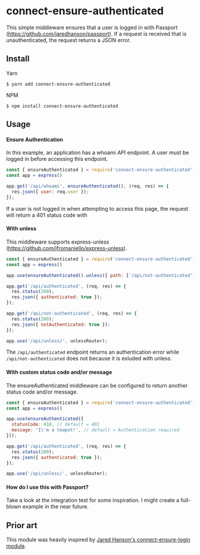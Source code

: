 # connect-ensure-authenticated

This simple middleware ensures that a user is logged in with Passport (https://github.com/jaredhanson/passport). If a request is received that is unauthenticated, the request returns a JSON error.

## Install

Yarn
```
$ yarn add connect-ensure-authenticated
```

NPM
```
$ npm install connect-ensure-authenticated
```

## Usage

#### Ensure Authentication

In this example, an application has a whoami API endpoint. A user must be logged in before accessing this endpoint.

```javascript
const { ensureAuthenticated } = require('connect-ensure-authenticated');
const app = express()

app.get('/api/whoami', ensureAuthenticated(), (req, res) => {
  res.json({ user: req.user });
});
```
      
If a user is not logged in when attempting to access this page, the request will return a 401 status code with 

#### With unless

This middleware supports express-unless (https://github.com/jfromaniello/express-unless).

```javascript
const { ensureAuthenticated } = require('connect-ensure-authenticated');
const app = express()

app.use(ensureAuthenticated().unless({ path: ['/api/not-authenticated'] }));

app.get('/api/authenticated', (req, res) => {
  res.status(200);
  res.json({ authenticated: true });
});

app.get('/api/not-authenticated', (req, res) => {
  res.status(200);
  res.json({ notAuthenticated: true });
});

app.use('/api/unless/', unlessRouter);
```

The `/api/authenticated` endpoint returns an authentication error while `/api/not-authenticated` does not because it is exluded with unless.

#### With custom status code and/or message

The ensureAuthenticated middleware can be configured to return another status code and/or message.

```javascript
const { ensureAuthenticated } = require('connect-ensure-authenticated');
const app = express()

app.use(ensureAuthenticated({
  statusCode: 418, // default = 401
  message: 'I\'m a teapot!', // default = Authentication required
}));

app.get('/api/authenticated', (req, res) => {
  res.status(200);
  res.json({ authenticated: true });
});

app.use('/api/unless/', unlessRouter);
```

#### How do I use this with Passport?

Take a look at the integration test for some inspiration. I might create a full-blown example in the near future.

## Prior art

This module was heavily inspired by [Jared Hanson's connect-ensure-login module](https://github.com/jaredhanson/connect-ensure-login).